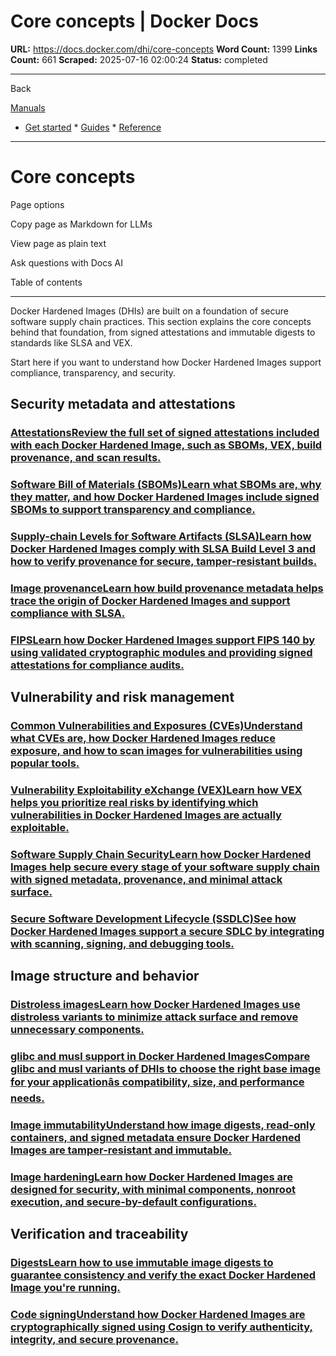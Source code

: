 # Core concepts | Docker Docs

**URL:** https://docs.docker.com/dhi/core-concepts
**Word Count:** 1399
**Links Count:** 661
**Scraped:** 2025-07-16 02:00:24
**Status:** completed

---

Back

[Manuals](https://docs.docker.com/manuals/)

  * [Get started](https://docs.docker.com/get-started/)   * [Guides](https://docs.docker.com/guides/)   * [Reference](https://docs.docker.com/reference/)

* * *

# Core concepts

Page options

Copy page as Markdown for LLMs

View page as plain text

Ask questions with Docs AI

Table of contents

* * *

Docker Hardened Images \(DHIs\) are built on a foundation of secure software supply chain practices. This section explains the core concepts behind that foundation, from signed attestations and immutable digests to standards like SLSA and VEX.

Start here if you want to understand how Docker Hardened Images support compliance, transparency, and security.

## Security metadata and attestations

### [AttestationsReview the full set of signed attestations included with each Docker Hardened Image, such as SBOMs, VEX, build provenance, and scan results.](https://docs.docker.com/dhi/core-concepts/attestations/)

### [Software Bill of Materials \(SBOMs\)Learn what SBOMs are, why they matter, and how Docker Hardened Images include signed SBOMs to support transparency and compliance.](https://docs.docker.com/dhi/core-concepts/sbom/)

### [Supply-chain Levels for Software Artifacts \(SLSA\)Learn how Docker Hardened Images comply with SLSA Build Level 3 and how to verify provenance for secure, tamper-resistant builds.](https://docs.docker.com/dhi/core-concepts/slsa/)

### [Image provenanceLearn how build provenance metadata helps trace the origin of Docker Hardened Images and support compliance with SLSA.](https://docs.docker.com/dhi/core-concepts/provenance/)

### [FIPSLearn how Docker Hardened Images support FIPS 140 by using validated cryptographic modules and providing signed attestations for compliance audits.](https://docs.docker.com/dhi/core-concepts/fips/)

## Vulnerability and risk management

### [Common Vulnerabilities and Exposures \(CVEs\)Understand what CVEs are, how Docker Hardened Images reduce exposure, and how to scan images for vulnerabilities using popular tools.](https://docs.docker.com/dhi/core-concepts/cves/)

### [Vulnerability Exploitability eXchange \(VEX\)Learn how VEX helps you prioritize real risks by identifying which vulnerabilities in Docker Hardened Images are actually exploitable.](https://docs.docker.com/dhi/core-concepts/vex/)

### [Software Supply Chain SecurityLearn how Docker Hardened Images help secure every stage of your software supply chain with signed metadata, provenance, and minimal attack surface.](https://docs.docker.com/dhi/core-concepts/sscs/)

### [Secure Software Development Lifecycle \(SSDLC\)See how Docker Hardened Images support a secure SDLC by integrating with scanning, signing, and debugging tools.](https://docs.docker.com/dhi/core-concepts/ssdlc/)

## Image structure and behavior

### [Distroless imagesLearn how Docker Hardened Images use distroless variants to minimize attack surface and remove unnecessary components.](https://docs.docker.com/dhi/core-concepts/distroless/)

### [glibc and musl support in Docker Hardened ImagesCompare glibc and musl variants of DHIs to choose the right base image for your applicationâs compatibility, size, and performance needs.](https://docs.docker.com/dhi/core-concepts/glibc-musl/)

### [Image immutabilityUnderstand how image digests, read-only containers, and signed metadata ensure Docker Hardened Images are tamper-resistant and immutable.](https://docs.docker.com/dhi/core-concepts/immutability/)

### [Image hardeningLearn how Docker Hardened Images are designed for security, with minimal components, nonroot execution, and secure-by-default configurations.](https://docs.docker.com/dhi/core-concepts/hardening/)

## Verification and traceability

### [DigestsLearn how to use immutable image digests to guarantee consistency and verify the exact Docker Hardened Image you're running.](https://docs.docker.com/dhi/core-concepts/digests/)

### [Code signingUnderstand how Docker Hardened Images are cryptographically signed using Cosign to verify authenticity, integrity, and secure provenance.](https://docs.docker.com/dhi/core-concepts/signatures/)